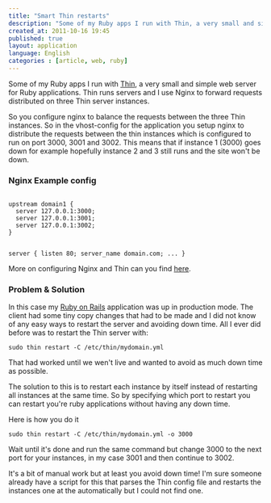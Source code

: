 ```yaml
---
title: "Smart Thin restarts"
description: "Some of my Ruby apps I run with Thin, a very small and simple web server for Ruby applications. Thin runs servers and I use Nginx to forward requests distributed on three Thin server instances."
created_at: 2011-10-16 19:45
published: true
layout: application
language: English
categories : [article, web, ruby]
---
```


Some of my Ruby apps I run with [Thin](http://code.macournoyer.com/thin/), 
a very small and simple web server for Ruby applications. Thin runs servers and I use Nginx to forward requests
distributed on three Thin server instances. 

So you configure nginx to balance the requests between the three Thin instances. So in the vhost-config for the application
you setup nginx to distribute the requests between the thin instances which is configured to run on port 3000, 3001 and 3002.
This means that if instance 1 (3000) goes down for example hopefully instance 2 and 3 still runs and the site won't be down.

### Nginx Example config

<code>
upstream domain1 {
  server 127.0.0.1:3000;
  server 127.0.0.1:3001;
  server 127.0.0.1:3002;
}

server {
  listen   80;
  server_name domain.com;
  ...
}
</code>

More on configuring Nginx and Thin can you find [here](http://articles.slicehost.com/2008/5/27/ubuntu-hardy-nginx-rails-and-thin).

### Problem & Solution

In this case my [Ruby on Rails](http://rubyonrails.org/) application 
was up in production mode. The client had some tiny copy changes that had to be made and I did not know of any easy
ways to restart the server and avoiding down time. All I ever did before was to restart 
the Thin server with:

<code>sudo thin restart -C /etc/thin/mydomain.yml</code>

That had worked until we wen't live and wanted to avoid as much down time as possible. 

The solution to this is to restart each instance by itself instead of restarting all instances at the same time.
So by specifying which port to restart you can restart you're ruby applications without having any down time.

Here is how you do it

<code>sudo thin restart -C /etc/thin/mydomain.yml -o 3000</code>

Wait until it's done and run the same command but change 3000 to the next port for your instances, in my case 3001 and then continue to 3002.

It's a bit of manual work but at least you avoid down time! I'm sure someone already have a script for this that parses the 
Thin config file and restarts the instances one at the automatically but I could not find one.